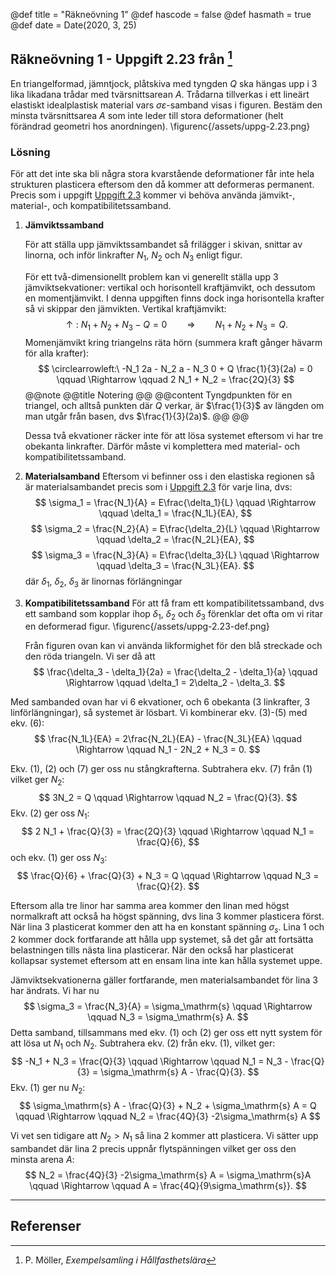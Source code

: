 @def title = "Räkneövning 1"
@def hascode = false
@def hasmath = true
@def date = Date(2020, 3, 25)

## Räkneövning 1 - Uppgift 2.23 från [^moller]

En triangelformad, jämntjock, plåtskiva med tyngden $Q$ ska hängas upp i 3 lika likadana trådar med tvärsnittsarean $A$. Trådarna tillverkas i ett lineärt elastiskt idealplastisk material vars $\sigma\varepsilon$-samband visas i figuren. Bestäm den minsta tvärsnittsarea $A$ som inte leder till stora deformationer (helt förändrad geometri hos anordningen).
\figurenc{/assets/uppg-2.23.png}

### Lösning

För att det inte ska bli några stora kvarstående deformationer får inte hela strukturen plasticera eftersom den då kommer att deformeras permanent. Precis som i uppgift [Uppgift 2.3](/exercise1/task3) kommer vi behöva använda jämvikt-, material-, och kompatibilitetssamband.

1. **Jämviktssamband**

   För att ställa upp jämviktssambandet så frilägger i skivan, snittar av linorna, och inför linkrafter $N_1$, $N_2$ och $N_3$ enligt figur.

   För ett två-dimensionellt problem kan vi generellt ställa upp 3 jämviktsekvationer: vertikal och horisontell kraftjämvikt, och dessutom en momentjämvikt. I denna uppgiften finns dock inga horisontella krafter så vi skippar den jämvikten. Vertikal kraftjämvikt:
   $$
   \uparrow:\ N_1 + N_2 + N_3 - Q = 0 \qquad \Rightarrow \qquad N_1 + N_2 + N_3 = Q.
   $$
   Momenjämvikt kring triangelns räta hörn (summera kraft gånger hävarm för alla krafter):
   $$
   \circlearrowleft:\ -N_1 2a - N_2 a - N_3 0 + Q \frac{1}{3}(2a) = 0 \qquad \Rightarrow \qquad 2 N_1 + N_2 = \frac{2Q}{3}
   $$
   @@note @@title Notering @@ @@content
   Tyngdpunkten för en triangel, och alltså punkten där $Q$ verkar, är $\frac{1}{3}$ av längden om man utgår från basen, dvs $\frac{1}{3}(2a)$.
   @@ @@

   Dessa två ekvationer räcker inte för att lösa systemet eftersom vi har tre obekanta linkrafter. Därför måste vi komplettera med material- och kompatibilitetssamband.

2. **Materialsamband**
   Eftersom vi befinner oss i den elastiska regionen så är materialsambandet precis som i [Uppgift 2.3](/exercise1/task3) för varje lina, dvs:
   $$
   \sigma_1 = \frac{N_1}{A} = E\frac{\delta_1}{L} \qquad \Rightarrow \qquad \delta_1 = \frac{N_1L}{EA},
   $$
   $$
   \sigma_2 = \frac{N_2}{A} = E\frac{\delta_2}{L} \qquad \Rightarrow \qquad \delta_2 = \frac{N_2L}{EA},
   $$
   $$
   \sigma_3 = \frac{N_3}{A} = E\frac{\delta_3}{L} \qquad \Rightarrow \qquad \delta_3 = \frac{N_3L}{EA}.
   $$
   där $\delta_1$, $\delta_2$, $\delta_3$ är linornas förlängningar

3. **Kompatibilitetssamband**
   För att få fram ett kompatibilitetssamband, dvs ett samband som kopplar ihop $\delta_1$, $\delta_2$ och $\delta_3$ förenklar det ofta om vi ritar en deformerad figur.
   \figurenc{/assets/uppg-2.23-def.png}

   Från figuren ovan kan vi använda likformighet för den blå streckade och den röda triangeln. Vi ser då att
   $$
   \frac{\delta_3 - \delta_1}{2a} = \frac{\delta_2 - \delta_1}{a} \qquad \Rightarrow \qquad \delta_1 = 2\delta_2 - \delta_3.
   $$

Med sambanded ovan har vi 6 ekvationer, och 6 obekanta (3 linkrafter, 3 linförlängningar), så systemet är lösbart. Vi kombinerar ekv. (3)-(5) med ekv. (6):
$$
\frac{N_1L}{EA} = 2\frac{N_2L}{EA} - \frac{N_3L}{EA} \qquad \Rightarrow \qquad N_1 - 2N_2 + N_3 = 0.
$$

Ekv. (1), (2) och (7) ger oss nu stångkrafterna. Subtrahera ekv. (7) från (1) vilket ger $N_2$:
$$
3N_2 = Q \qquad \Rightarrow \qquad N_2 = \frac{Q}{3}.
$$
Ekv. (2) ger oss $N_1$:
$$
2 N_1 + \frac{Q}{3} = \frac{2Q}{3} \qquad \Rightarrow \qquad N_1 = \frac{Q}{6},
$$
och ekv. (1) ger oss $N_3$:
$$
\frac{Q}{6} + \frac{Q}{3} + N_3 = Q \qquad \Rightarrow \qquad N_3 = \frac{Q}{2}.
$$

Eftersom alla tre linor har samma area kommer den linan med högst normalkraft att också ha högst spänning, dvs lina 3 kommer plasticera först. När lina 3 plasticerat kommer den att ha en konstant spänning $\sigma_s$. Lina 1 och 2 kommer dock fortfarande att hålla upp systemet, så det går att fortsätta belastningen tills nästa lina plasticerar. När den också har plasticerat kollapsar systemet eftersom att en ensam lina inte kan hålla systemet uppe.

Jämviktsekvationerna gäller fortfarande, men materialsambandet för lina 3 har ändrats. Vi har nu
$$
\sigma_3 = \frac{N_3}{A} = \sigma_\mathrm{s} \qquad \Rightarrow \qquad N_3 = \sigma_\mathrm{s} A.
$$
Detta samband, tillsammans med ekv. (1) och (2) ger oss ett nytt system för att lösa ut $N_1$ och $N_2$. Subtrahera ekv. (2) från ekv. (1), vilket ger:
$$
-N_1 + N_3 = \frac{Q}{3} \qquad \Rightarrow \qquad N_1 = N_3 - \frac{Q}{3} = \sigma_\mathrm{s} A - \frac{Q}{3}.
$$
Ekv. (1) ger nu $N_2$:
$$
\sigma_\mathrm{s} A - \frac{Q}{3} + N_2 + \sigma_\mathrm{s} A = Q \qquad \Rightarrow \qquad N_2 = \frac{4Q}{3} -2\sigma_\mathrm{s} A
$$

Vi vet sen tidigare att $N_2 > N_1$ så lina 2 kommer att plasticera. Vi sätter upp sambandet där lina 2 precis uppnår flytspänningen vilket ger oss den minsta arena $A$:
$$
N_2 = \frac{4Q}{3} -2\sigma_\mathrm{s} A = \sigma_\mathrm{s}A \qquad \Rightarrow \qquad A = \frac{4Q}{9\sigma_\mathrm{s}}.
$$


---

## Referenser

[^moller]: P. Möller, *Exempelsamling i Hållfasthetslära*
[^extra]: *Extra övningsexempel i hållfasthetslära för TME061*
